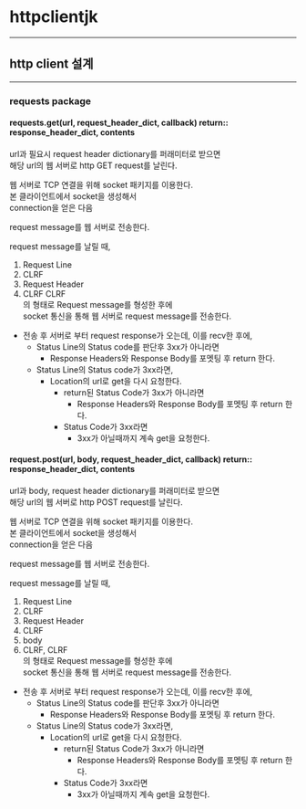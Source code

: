# httpclientjk
----

## http client 설계
---
### requests package  
#### requests.get(url, request\_header\_dict, callback)  return:: response\_header\_dict, contents  

url과 필요시 request header dictionary를 퍼래미터로 받으면  
해당 url의 웹 서버로 http GET request를 날린다.  

웹 서버로 TCP 연결을 위해 socket 패키지를 이용한다.  
본 클라이언트에서 socket을 생성해서  
connection을 얻은 다음  

request message를 웹 서버로 전송한다.  

request message를 날릴 때,  
1. Request Line  
2. CLRF  
3. Request Header  
4. CLRF CLRF  
의 형태로 Request message를 형성한 후에  
socket 통신을 통해 웹 서버로 request message를 전송한다.  

- 전송 후 서버로 부터 request response가 오는데, 이를 recv한 후에,  
  - Status Line의 Status code를 판단후 3xx가 아니라면  
    - Response Headers와 Response Body를 포멧팅 후 return 한다.  
  - Status Line의 Status code가 3xx라면,  
    - Location의 url로 get을 다시 요청한다.
      - return된 Status Code가 3xx가 아니라면
        - Response Headers와 Response Body를 포멧팅 후 return 한다.
      - Status Code가 3xx라면
        - 3xx가 아닐때까지 계속 get을 요청한다.  

#### request.post(url, body, request\_header\_dict, callback)  return::  response\_header\_dict, contents
url과 body, request header dictionary를 퍼래미터로 받으면  
해당 url의 웹 서버로 http POST request를 날린다.  

웹 서버로 TCP 연결을 위해 socket 패키지를 이용한다.  
본 클라이언트에서 socket을 생성해서  
connection을 얻은 다음  

request message를 웹 서버로 전송한다.  

request message를 날릴 때,  
1. Request Line  
2. CLRF  
3. Request Header  
4. CLRF  
5. body  
6. CLRF, CLRF  
의 형태로 Request message를 형성한 후에  
socket 통신을 통해 웹 서버로 request message를 전송한다.  

- 전송 후 서버로 부터 request response가 오는데, 이를 recv한 후에,  
  - Status Line의 Status code를 판단후 3xx가 아니라면  
    - Response Headers와 Response Body를 포멧팅 후 return 한다.  
  - Status Line의 Status code가 3xx라면,  
    - Location의 url로 get을 다시 요청한다.
      - return된 Status Code가 3xx가 아니라면
        - Response Headers와 Response Body를 포멧팅 후 return 한다.
      - Status Code가 3xx라면
        - 3xx가 아닐때까지 계속 get을 요청한다.  
